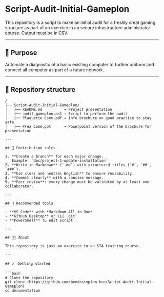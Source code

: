 # Script-Audit-Initial-Gameplon

This repository is a script to make an initial audit for a freshly creat gaming structure as part of an exercice in an secure infrastructure administrator course. Output must be in CSV. 

---

## 🎯 Purpose

Automate a diagnostic of a basic existing computer to further uniform and connect all computer as part of a future network.

---

## 📂 Repository structure

```
/
├── Script-Audit-Initial-Gameplon/
│   ├── README.md          → Project presentation
│   ├── audit_gameplon.ps1 → Script to perform the audit
│   ├── Plaquette Comm.pdf → Info brochure on good practice to stay safe
│   ├── Prez Comm.ppt      → Powerpoint version of the brochure for presentation

---

## 🧩 Contribution rules

1. **Create a branch** for each major change.  
   Example: `doc/project-1-update-installation`
2. **Write in Markdown** (`.md`) with structured titles (`#`, `##`, `###`).
3. **Use clear and neutral English** to ensure reusability.
4. **Commit clearly** with a concise message.
5. **Peer review**: every change must be validated by at least one collaborator.

---

## 🧰 Recommended tools

- **VS Code** with *Markdown All in One*
- **GitHub Desktop** or CLI `git`
- **PowerShell** tu edit script

---

## 🧑‍💻 About

This repository is just an exercice in an SIA training course.

---

## 🪄 Getting started

```bash
# Clone the repository
git clone (https://github.com/bendosimplon-hue/Script-Audit-Initial-Gameplon)
cd documentation
